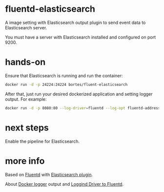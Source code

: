 # fluentd-elasticsearch
A image setting with Elasticsearch output plugin to send event data to Elasticsearch server.

You must have a server with Elasticsearch installed and configured on port 9200.

# hands-on
Ensure that Elasticsearch is running and run the container:

```bash
docker run -d -p 24224:24224 bortes/fluent-elasticsearch
```


After that, just run your desired dockerized application and setting logger output. For example:

```bash
docker run -d -p 8080:80 --log-driver=fluentd --log-opt fluentd-address=localhost:24224 tutum/hello-world
```


# next steps
Enable the pipeline for Elasticsearch.

# more info
Based on [Fluentd](https://docs.fluentd.org/v1.0/articles/config-file) with [Elasticsearch plugin](https://github.com/uken/fluent-plugin-elasticsearch).

About [Docker logger](https://docs.docker.com/engine/admin/logging/overview/) output and [Loggind Driver to Fluentd](https://docs.fluentd.org/v0.12/articles/docker-logging).
